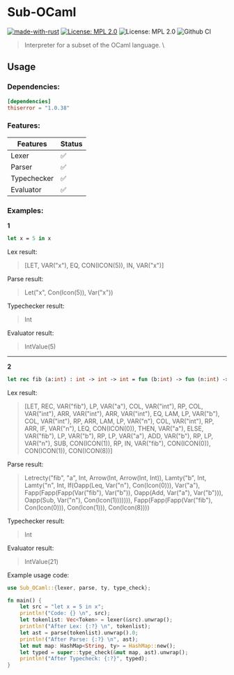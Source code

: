 # Sub-OCaml

[![made-with-rust](https://img.shields.io/badge/Made%20with-Rust-1f425f.svg?style=flat-square)](https://www.rust-lang.org/)
[![License: MPL 2.0](https://img.shields.io/badge/License-MPL_2.0-brightgreen.svg?style=flat-square)](https://github.com/Neotamandua/Sub-OCaml/blob/master/LICENSE)
![License: MPL 2.0](https://img.shields.io/github/languages/code-size/Neotamandua/Sub-OCaml?style=flat-square)
![Github CI](https://img.shields.io/github/actions/workflow/status/Neotamandua/Sub-Ocaml/build.yml?style=flat-square)
> Interpreter for a subset of the OCaml language. \

## Usage

### Dependencies:

```toml
[dependencies]
thiserror = "1.0.38"
```

### Features:

| Features |   Status      |
| -------- | --------------- |
| Lexer  | ✅|
| Parser    | ✅ |
| Typechecker   | ✅            |
| Evaluator   | ✅         |


### Examples:
**1**
```ocaml
let x = 5 in x
```
Lex result:
> [LET, VAR("x"), EQ, CON(ICON(5)), IN, VAR("x")]

Parse result:
> Let("x", Con(Icon(5)), Var("x"))

Typechecker result:
> Int

Evaluator result:
> IntValue(5)
___

**2**
```ocaml
let rec fib (a:int) : int -> int -> int = fun (b:int) -> fun (n:int) -> if n <= 0 then a else fib (b) (a+b) (n-1) in fib 0 1 8
```
Lex result:
> [LET, REC, VAR("fib"), LP, VAR("a"), COL, VAR("int"), RP, COL, VAR("int"), ARR, VAR("int"), ARR, VAR("int"), EQ, LAM, LP, VAR("b"), COL, VAR("int"), RP, ARR, LAM, LP, VAR("n"), COL, VAR("int"), RP, ARR, IF, VAR("n"), LEQ, CON(ICON(0)), THEN, VAR("a"), ELSE, VAR("fib"), LP, VAR("b"), RP, LP, VAR("a"), ADD, VAR("b"), RP, LP, VAR("n"), SUB, CON(ICON(1)), RP, IN, VAR("fib"), CON(ICON(0)), CON(ICON(1)), CON(ICON(8))]

Parse result:
> Letrecty("fib", "a", Int, Arrow(Int, Arrow(Int, Int)), Lamty("b", Int, Lamty("n", Int, If(Oapp(Leq, Var("n"), Con(Icon(0))), Var("a"), Fapp(Fapp(Fapp(Var("fib"), Var("b")), Oapp(Add, Var("a"), Var("b"))), Oapp(Sub, Var("n"), Con(Icon(1))))))), Fapp(Fapp(Fapp(Var("fib"), Con(Icon(0))), Con(Icon(1))), Con(Icon(8))))

Typechecker result:
> Int

Evaluator result:
> IntValue(21)

Example usage code:
```rust
use Sub_OCaml::{lexer, parse, ty, type_check};

fn main() {
    let src = "let x = 5 in x";
    println!("Code: {} \n", src);
    let tokenlist: Vec<Token> = lexer(&src).unwrap();
    println!("After Lex: {:?} \n", tokenlist);
    let ast = parse(tokenlist).unwrap().0;
    println!("After Parse: {:?} \n", ast);
    let mut map: HashMap<String, ty> = HashMap::new();
    let typed = super::type_check(&mut map, ast).unwrap();
    println!("After Typecheck: {:?}", typed);
}
```

